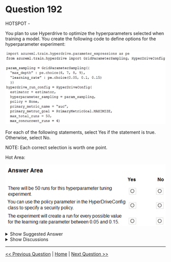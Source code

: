 # Question 192

HOTSPOT -

You plan to use Hyperdrive to optimize the hyperparameters selected when training a model. You create the following code to define options for the hyperparameter experiment:

![Question Image](images/q192_q_0016000001.png)

For each of the following statements, select Yes if the statement is true. Otherwise, select No.

NOTE: Each correct selection is worth one point.

Hot Area:

![Question Image](images/q192_q_0016000002.png)

<details>
  <summary>Show Suggested Answer</summary>

  <img src="images/q192_ans_0_image604.png" alt="Answer Image"><br>

</details>

<details>
  <summary>Show Discussions</summary>

<blockquote><p><strong>ExamTaker177</strong> <code>(Tue 14 Sep 2021 18:09)</code> - <em>Upvotes: 40</em></p><p>Box 2 should be NO as &#x27;Policy&#x27; parameter is for early termination policy not security policy.</p></blockquote>
<blockquote><p><strong>kty</strong> <code>(Thu 23 Sep 2021 20:05)</code> - <em>Upvotes: 14</em></p><p>agree 3 NO</p></blockquote>
<blockquote><p><strong>JB246</strong> <code>(Sun 24 Oct 2021 09:41)</code> - <em>Upvotes: 16</em></p><p>So Answer could be 3 NO s</p></blockquote>
<blockquote><p><strong>NullVoider_0</strong> <code>(Tue 18 Jun 2024 11:23)</code> - <em>Upvotes: 4</em></p><p>Please verify the information in the solution section to this question. The actual answer is 
1. Yes. The max_total_runs parameter is set to 50, so the hyperparameter tuning experiment will have up to 50 total iterations.
2. No. The policy parameter in HyperDriveConfig relates to the early termination policy, not security policies. It defines stopping rules for low-performing runs.
3. No. The learning rate parameter uses GridParameterSampling with discrete values specified (0.05, 0.1, 0.15). So only 3 options listed would be searched, not the full range.</p></blockquote>
<blockquote><p><strong>MarinaMijailovic</strong> <code>(Wed 27 Dec 2023 16:17)</code> - <em>Upvotes: 1</em></p><p>Can someone explain why thrid box is a no when grid sampling tries every possible option?</p></blockquote>
<blockquote><p><strong>Lapiduse</strong> <code>(Tue 23 Jan 2024 03:25)</code> - <em>Upvotes: 1</em></p><p>because there are only three options defined: 0.05, 0.1, 0.15 and they will be tested. Otherwise, there is an infinite number of options between 0.05 and 0.15</p></blockquote>
<blockquote><p><strong>vish9</strong> <code>(Mon 20 Nov 2023 11:52)</code> - <em>Upvotes: 1</em></p><p>First box Yes. Second Box No, Third Box No. 
For the first box, the total number of combinations of max_depth and learning rate is 81. However runs will be capped to 50, by max_runs parameter.</p></blockquote>
<blockquote><p><strong>deyoz</strong> <code>(Sun 01 Sep 2024 05:04)</code> - <em>Upvotes: 1</em></p><p>how it is 81 combinations, shouldn&#x27;t be just 12 (4*3)</p></blockquote>
<blockquote><p><strong>ZIMARAKI</strong> <code>(Tue 25 Jul 2023 14:31)</code> - <em>Upvotes: 2</em></p><p>Its No, No and No</p></blockquote>
<blockquote><p><strong>ning</strong> <code>(Sun 20 Nov 2022 14:18)</code> - <em>Upvotes: 4</em></p><p>No, No, No, Policy = Early Termination Policy</p></blockquote>
<blockquote><p><strong>racnaoamo</strong> <code>(Sat 19 Nov 2022 08:49)</code> - <em>Upvotes: 1</em></p><p>similar question on 18-5-22</p></blockquote>
<blockquote><p><strong>kevinvbc</strong> <code>(Tue 25 Oct 2022 19:02)</code> - <em>Upvotes: 1</em></p><p>Box 2 should be NO</p></blockquote>
<blockquote><p><strong>TheYazan</strong> <code>(Sat 10 Sep 2022 04:51)</code> - <em>Upvotes: 3</em></p><p>On march 2022</p></blockquote>
<blockquote><p><strong>tom2hoso</strong> <code>(Wed 23 Mar 2022 04:44)</code> - <em>Upvotes: 8</em></p><p>Box1 No
Box2 No
Box3 No</p></blockquote>
<blockquote><p><strong>dev2dev</strong> <code>(Fri 17 Sep 2021 05:25)</code> - <em>Upvotes: 10</em></p><p>very funny answer. box 1 is yes, 2 is no, 3 is no</p></blockquote>
<blockquote><p><strong>dev2dev</strong> <code>(Fri 24 Sep 2021 11:46)</code> - <em>Upvotes: 7</em></p><p>box 1 is no which is correct, because its max limit, expierment can finish before that</p></blockquote>
<blockquote><p><strong>Dasist</strong> <code>(Mon 27 Sep 2021 13:57)</code> - <em>Upvotes: 8</em></p><p>Box 1 should be yes as no early termination policy has been set.</p></blockquote>
<blockquote><p><strong>Anty85</strong> <code>(Tue 28 Sep 2021 17:49)</code> - <em>Upvotes: 14</em></p><p>Yet there are only 12 options to test for the grid sampling.</p></blockquote>
<blockquote><p><strong>gamezone25</strong> <code>(Wed 20 Oct 2021 19:28)</code> - <em>Upvotes: 5</em></p><p>Correct, since there are only 12 options to test, there will only be 12 options (sample space is smaller than the max_total_runs).
https://docs.microsoft.com/en-us/python/api/azureml-train-core/azureml.train.hyperdrive.hyperdriveconfig?view=azure-ml-py#parameters</p></blockquote>
<blockquote><p><strong>BleadFast</strong> <code>(Mon 13 Sep 2021 17:34)</code> - <em>Upvotes: 5</em></p><p>box 2 is No
https://docs.microsoft.com/en-us/python/api/azureml-train-core/azureml.train.hyperdrive.hyperdriveconfig?view=azure-ml-py
Policy: The early termination policy to use. If None - the default, no early termination policy will be used.</p></blockquote>

</details>

---

[<< Previous Question](question_191.md) | [Home](/index.md) | [Next Question >>](question_193.md)
